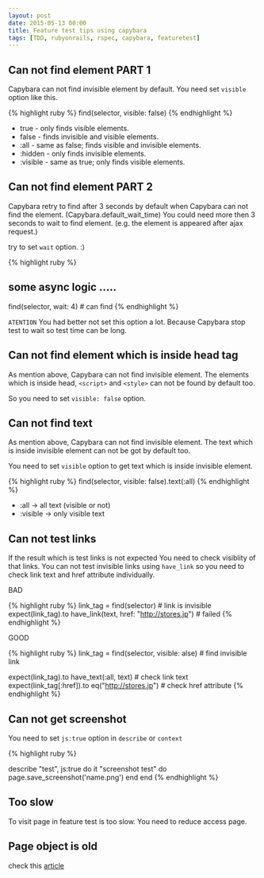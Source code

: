 ```yaml
---
layout: post
date: 2015-05-13 00:00
title: Feature test tips using capybara
tags: [TDD, rubyonrails, rspec, capybara, featuretest]
---
```


##  Can not find element PART 1

Capybara can not find invisible element by default.
You need set `visible` option like this.

{% highlight ruby %}
find(selector, visible: false)
{% endhighlight %}

* true - only finds visible elements.
* false - finds invisible and visible elements.
* :all - same as false; finds visible and invisible elements.
* :hidden - only finds invisible elements.
* :visible - same as true; only finds visible elements.

##  Can not find element PART 2

Capybara retry to find after 3 seconds by default when Capybara can not find the element. (Capybara.default_wait_time)
You could need more then 3 seconds to wait to find element. (e.g. the element is appeared after ajax request.)

try to set `wait` option. :)

{% highlight ruby %}

## some async logic .....

find(selector, wait: 4) # can find
{% endhighlight %}

`ATENTION`
You had better not set this option a lot. Because Capybara stop test to wait so test time can be long.

## Can not find element which is inside head tag

As mention above, Capybara can not find invisible element.
The elements which is inside head, `<script>` and `<style>` can not be found by default too.

So you need to set `visible: false` option.

## Can not find text

As mention above, Capybara can not find invisible element.
The text which is inside invisible element can not be got by default too.

You need to set `visible` option to  get text which is inside invisible element.

{% highlight ruby %}
find(selector, visible: false).text(:all)
{% endhighlight %}

* :all → all text (visible or not)
* :visible → only visible text

## Can not test links

If the result which is test links is not expected You need to check visiblity of that links.
You can not test invisible links using `have_link` so you need to check link text and href attribute individually.

BAD

{% highlight ruby %}
link_tag = find(selector) # link is invisible
expect(link_tag).to have_link(text, href: "http://stores.jp") # failed
{% endhighlight %}

GOOD

{% highlight ruby %}
link_tag = find(selector, visible: alse) # find invisible link

expect(link_tag).to have_text(:all, text) # check link text
expect(link_tag[:href]).to eq("http://stores.jp") # check href attribute
{% endhighlight %}

## Can not get screenshot

You need to set `js:true` option in `describe` or `context`

{% highlight ruby %}

describe "test", js:true do
  it "screenshot test" do
    page.save_screenshot('name.png')
  end
end
{% endhighlight %}


## Too slow

To visit page in feature test is too slow.
You need to reduce access page.

## Page object is old

check this [article](http://blog.tomoyukikashiro.me/post/try-to-page-reset-capybara/)

